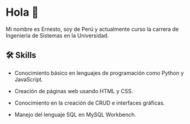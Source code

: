 
# Hola 👋

Mi nombre es Ernesto, soy de Perú y actualmente curso la carrera de Ingeniería de Sistemas en la Universidad.

## 🛠 Skills

- Conocimiento básico en lenguajes de programación como Python y JavaScript.

- Creación de páginas web usando HTML y CSS.

- Conocimiento en la creación de CRUD e interfaces gráficas.

- Manejo del lenguaje SQL en MySQL Workbench.


